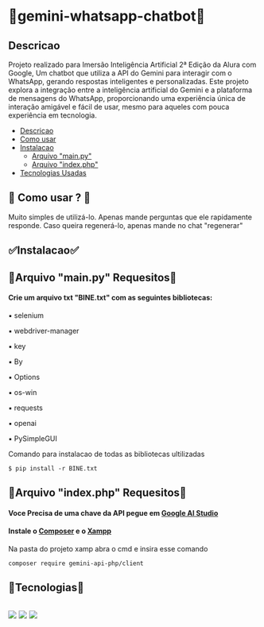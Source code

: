 <h1>🤖gemini-whatsapp-chatbot🤖</h1>
<h2 id = "des">Descricao</h2>
<P>Projeto realizado para Imersão Inteligência Artificial 2ª Edição da Alura com Google, Um chatbot que utiliza a API do Gemini para interagir com o WhatsApp, gerando respostas inteligentes e personalizadas. Este projeto explora a integração entre a inteligência artificial do Gemini e a plataforma de mensagens do WhatsApp, proporcionando uma experiência única de interação amigável e fácil de usar, mesmo para aqueles com pouca experiência em tecnologia. </P>

<ul>
  <li><a href="#des">Descricao</a></li>
  <li><a href="#uso">Como usar</a></li>
  <li>
      <a href="#instalacao">Instalacao</a>
      <ul>
          <li><a href="#main">Arquivo "main.py"</a></li>
          <li><a href="#index">Arquivo "index.php"</a></li>
      </ul>
  </li>
  <li><a href="#tecnologia">Tecnologias Usadas</a></li>
</ul>

<h2 id = "uso">🤔 Como usar ? 🤔</h2>
<p>Muito simples de utilizá-lo. Apenas mande perguntas que ele rapidamente responde. Caso queira regenerá-lo, apenas mande no chat "regenerar"  </p>

<h2 id = "instalacao">✅Instalacao✅</h2>
<div id = "main">
  <h2>🐍Arquivo "main.py" Requesitos🐍</h2>
  <h4>Crie um arquivo txt "BINE.txt" com as seguintes bibliotecas:</h4>
  <p>▪️ selenium</p>
  <p>▪️ webdriver-manager</p>
  <p>▪️ key</p>
  <p>▪️ By</p>
  <p>▪️ Options</p>
  <p>▪️ os-win</p>
  <p>▪️ requests</p>
  <p>▪️ openai</p>
  <p>▪️ PySimpleGUI</p>
  
  Comando para instalacao de todas as bibliotecas ultilizadas
  ```shell
  $ pip install -r BINE.txt
  ```
</div>

<div id = "index">
  <h2>🐘Arquivo "index.php" Requesitos🐘</h2>
  <h4> Voce Precisa de uma chave da API pegue em <a href="https://makersuite.google.com/">Google AI Studio</a></h4>  
  <h4>Instale o <a href="https://getcomposer.org/download/">Composer</a> e o <a href="https://www.apachefriends.org/pt_br/index.html">Xampp</a></h4>

  Na pasta do projeto xamp abra o cmd e insira esse comando
  ```shell
  composer require gemini-api-php/client
  ```

</div>


<h2 id = "tecnologia">🐍Tecnologias🐘<h2>
<img src="https://img.shields.io/badge/Python-3776AB?style=for-the-badge&logo=python&logoColor=white" />
<img src="https://img.shields.io/badge/PHP-777BB4?style=for-the-badge&logo=php&logoColor=white"/>
<img src="https://img.shields.io/badge/MySQL-00000F?style=for-the-badge&logo=mysql&logoColor=white" />
